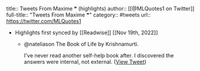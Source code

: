 title:: Tweets From Maxime ❞ (highlights)
author:: [[@MLQuotes1 on Twitter]]
full-title:: "Tweets From Maxime ❞"
category:: #tweets
url:: https://twitter.com/MLQuotes1

- Highlights first synced by [[Readwise]] [[Nov 19th, 2022]]
	- @nateliason The Book of Life by Krishnamurti. 
	  
	  I've never read another self-help book after. I discovered the answers were internal, not external. ([View Tweet](https://twitter.com/MLQuotes1/status/1448275662599503879))